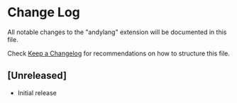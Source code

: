 # Change Log

All notable changes to the "andylang" extension will be documented in this file.

Check [Keep a Changelog](http://keepachangelog.com/) for recommendations on how to structure this file.

## [Unreleased]

- Initial release
